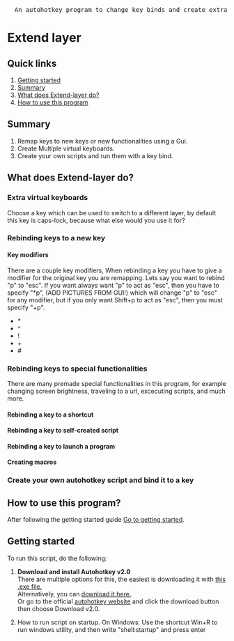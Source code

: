 <pre>
  An autohotkey program to change key binds and create extra keyboards
</pre>

# Extend layer
## Quick links
1. [Getting started](#getting-started)
2. [Summary](#summary)
3. [What does Extend-layer do?](#what-does-extend-layer-do)
4. [How to use this program](#how-to-use-this-program)
## Summary
1. Remap keys to new keys or new functionalities using a Gui.
2. Create Multiple virtual keyboards.
3. Create your own scripts and run them with a key bind.

## What does Extend-layer do?
### Extra virtual keyboards
Choose a key which can be used to switch to a different layer, by default this key is caps-lock, because what else would you use it for?
### Rebinding keys to a new key
#### Key modifiers
There are a couple key modifiers,
When rebinding a key you have to give a modifier for the original key you are remapping. Lets say you want to rebind "p" to "esc". If you want always want "p" to act as "esc", then you have to specify "*p", (ADD PICTURES FROM GUI!) which will change "p" to "esc" for any modifier, but if you only want Shift+p to act as "esc", then you must specify "+p".
- \*
- \^
- \!
- \+
- \#

### Rebinding keys to special functionalities
There are many premade special functionalities in this program, for example changing screen brightness, traveling to a url, excecuting scripts, and much more.
#### Rebinding a key to a shortcut
#### Rebinding a key to self-created script
#### Rebinding a key to launch a program
#### Creating macros
### Create your own autohotkey script and bind it to a key

## How to use this program?
After following the getting started guide [Go to getting started](#getting-started).


## Getting started
To run this script, do the following:

1. __Download and install Autohotkey v2.0__ <br>
  There are multiple options for this, the easiest is downloading it with [this .exe file.](https://www.autohotkey.com/download/ahk-v2.exe) <br>
  Alternatively, you can [download it here.](https://www.autohotkey.com/download/) <br>
  Or go to the official [autohotkey website](https://www.autohotkey.com/) and click the download button then choose Download v2.0. <br>

3. How to run script on startup.
   On Windows:
   Use the shortcut Win+R to run windows utility, and then write "shell:startup" and press enter
